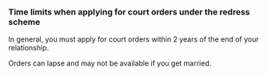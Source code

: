 ###  Time limits when applying for court orders under the redress scheme

In general, you must apply for court orders within 2 years of the end of your
relationship.

Orders can lapse and may not be available if you get married.
